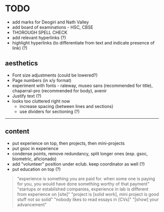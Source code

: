 # TODO

- add marks for Deogiri and Nath Valley
- add board of examinations - HSC, CBSE
- THOROUGH SPELL CHECK
- add relevant hyperlinks (?)
- highlight hyperlinks (to differentiate from text and indicate presence of link) (?)

## aesthetics
- Font size adjustments (could be lowered?)
- Page numbers (in x/y format)
- experiment with fonts - raleway, museo sans (recommended for title), chaparral-pro (recommended for body), avenir
- Justify text (?)
- looks too cluttered right now
	- increase spacing (between lines and sections)
	- use dividers for sectioning (?)

----

## content
- put experience on top, then projects, then mini-projects
- put gsoc in experience
- condense points, remove redundancy, split longer ones (esp. gsoc, biometric, aficionado)
- add "volunteer" position under eclub. keep coordinator as well (?)
- put education on top (?)

> "experience is something you are paid for. when some one is paying for you, you would have done something worthy of that payment"
> "startups or established companies, experience in lab is different from experience on [site]"
> "project is [solid work], mini project is good stuff not so solid"
> "nobody likes to read essays in [CVs]"
> "[show] your advancement"
